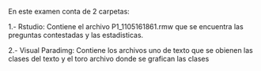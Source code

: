 En este examen conta de 2 carpetas:

1.- Rstudio: Contiene el archivo P1_1105161861.rmw que se encuentra las preguntas contestadas y las estadisticas.

2.- Visual Paradimg: Contiene los archivos uno de texto que se obienen las clases del texto y el toro archivo donde se grafican las clases